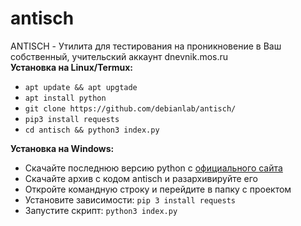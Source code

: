 # antisch
ANTISCH - Утилита для тестирования на проникновение в Ваш собственный, учительский аккаунт dnevnik.mos.ru<br />
<b>Установка на Linux/Termux:</b>
<ul>
<li><code>apt update && apt upgtade</code></li>
<li><code>apt install python</code></li>
<li><code>git clone https://github.com/debianlab/antisch/</code></li>
<li><code>pip3 install requests</code></li>
<li><code>cd antisch && python3 index.py</code></li>
</ul>

<b>Установка на Windows:</b>
<ul>
<li>Скачайте последнюю версию python с <a href="https://www.python.org/downloads/">официального сайта</a></li>
<li>Скачайте архив с кодом antisch и разархивируйте его</li>
<li>Откройте командную строку и перейдите в папку с проектом</li>
<li>Установите зависимости: <code>pip 3 install requests</code></li>
<li>Запустите скрипт: <code>python3 index.py</code></li>
</ul>
